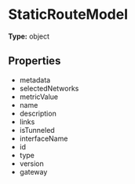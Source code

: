 # StaticRouteModel


**Type:** object

## Properties
* metadata
* selectedNetworks
* metricValue
* name
* description
* links
* isTunneled
* interfaceName
* id
* type
* version
* gateway
